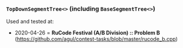 ### `TopDownSegmentTree<>` (including `BaseSegmentTree<>`)
Used and tested at:
- 2020-04-26 = **RuCode Festival (A/B Division) :: Problem B** (https://github.com/agul/contest-tasks/blob/master/rucode_b.cpp)
